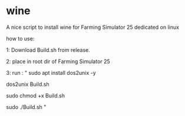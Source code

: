 # wine
A nice script to install wine for Farming Simulator 25 dedicated on linux

how to use:

1: Download Build.sh from release.

2: place in root dir of Farming Simulator 25

3: run : "
sudo apt install dos2unix -y

dos2unix Build.sh

sudo chmod +x Build.sh

sudo ./Build.sh
"
